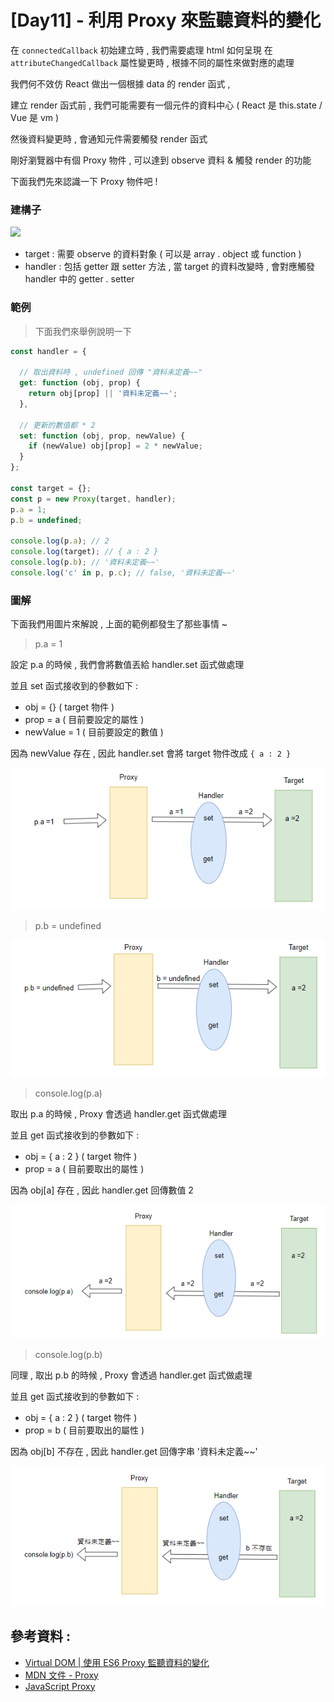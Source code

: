 # [Day11] - 利用 Proxy 來監聽資料的變化

在 `connectedCallback` 初始建立時 , 我們需要處理 html 如何呈現 在 `attributeChangedCallback` 屬性變更時 , 根據不同的屬性來做對應的處理

我們何不效仿 React 做出一個根據 data 的 render 函式 ,

建立 render 函式前 , 我們可能需要有一個元件的資料中心 ( React 是 this.state / Vue 是 vm )

然後資料變更時 , 會通知元件需要觸發 render 函式

剛好瀏覽器中有個 Proxy 物件 , 可以達到 observe 資料 & 觸發 render 的功能

下面我們先來認識一下 Proxy 物件吧 !

### 建構子

![](https://i.imgur.com/iXKtL0p.png)

- target : 需要 observe 的資料對象 ( 可以是 array . object 或 function )
- handler : 包括 getter 跟 setter 方法 , 當 target 的資料改變時 , 會對應觸發 handler 中的 getter . setter

### 範例

> 下面我們來舉例說明一下

```javascript
const handler = {

  // 取出資料時 , undefined 回傳 "資料未定義~~"
  get: function (obj, prop) {
    return obj[prop] || '資料未定義~~';
  },

  // 更新的數值都 * 2
  set: function (obj, prop, newValue) {
    if (newValue) obj[prop] = 2 * newValue;
  }
};

const target = {};
const p = new Proxy(target, handler);
p.a = 1;
p.b = undefined;

console.log(p.a); // 2
console.log(target); // { a : 2 }
console.log(p.b); // '資料未定義~~'
console.log('c' in p, p.c); // false, '資料未定義~~'
```

### 圖解

下面我們用圖片來解說 , 上面的範例都發生了那些事情 ~

> p.a = 1

設定 p.a 的時候 , 我們會將數值丟給 handler.set 函式做處理

並且 set 函式接收到的參數如下 :

- obj = {} ( target 物件 )
- prop = a ( 目前要設定的屬性 )
- newValue = 1 ( 目前要設定的數值 )

因為 newValue 存在 , 因此 handler.set 會將  target 物件改成 `{ a : 2 }`

![img.png](https://raw.githubusercontent.com/andrew781026/ithome_ironman_2021/master/day-11/img.png)

> p.b = undefined

![img_1.png](https://raw.githubusercontent.com/andrew781026/ithome_ironman_2021/master/day-11/img_1.png)

> console.log(p.a)

取出 p.a 的時候 , Proxy 會透過 handler.get 函式做處理

並且 get 函式接收到的參數如下 :

- obj = { a : 2 } ( target 物件 )
- prop = a ( 目前要取出的屬性 )

因為 obj[a] 存在 , 因此 handler.get 回傳數值 2

![img_2.png](https://raw.githubusercontent.com/andrew781026/ithome_ironman_2021/master/day-11/img_2.png)

> console.log(p.b)

同理 , 取出 p.b 的時候 , Proxy 會透過 handler.get 函式做處理

並且 get 函式接收到的參數如下 :

- obj = { a : 2 } ( target 物件 )
- prop = b ( 目前要取出的屬性 )

因為 obj[b] 不存在 , 因此 handler.get 回傳字串 '資料未定義~~'

![img_4.png](https://raw.githubusercontent.com/andrew781026/ithome_ironman_2021/master/day-11/img_4.png)

## 參考資料 :

- [Virtual DOM | 使用 ES6 Proxy 監聽資料的變化](https://medium.com/%E6%89%8B%E5%AF%AB%E7%AD%86%E8%A8%98/using-proxy-to-monitor-object-e57af6326d73)
- [MDN 文件 - Proxy](https://developer.mozilla.org/zh-TW/docs/Web/JavaScript/Reference/Global_Objects/Proxy)
- [JavaScript Proxy](https://www.javascripttutorial.net/es6/javascript-proxy/)
